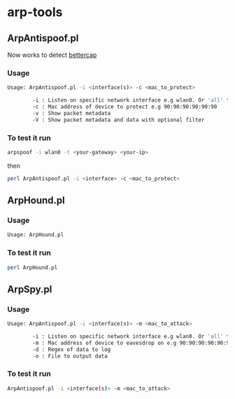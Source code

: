 # arp-tools

## ArpAntispoof.pl
Now works to detect [bettercap](http://github.com/bettercap/bettercap)
### Usage

```bash
Usage: ArpAntispoof.pl -i <interface(s)> -c <mac_to_protect>

        -i : Listen on specific network interface e.g wlan0. Or 'all' to listen on all interfaces
        -c : Mac address of device to protect e.g 90:90:90:90:90:90
        -v : Show packet metadata
        -V : Show packet metadata and data with optional filter
```

### To test it run

```bash
arpspoof -i wlan0 -t <your-gateway> <your-ip>
```

then

```bash
perl ArpAntispoof.pl -i <interface> -c <mac_to_protect>
```

## ArpHound.pl

### Usage

```bash
Usage: ArpHound.pl
```

### To test it run

```bash
perl ArpHound.pl
```

## ArpSpy.pl

### Usage

```bash
Usage: ArpAntispoof.pl -i <interface(s)> -m <mac_to_attack>

        -i : Listen on specific network interface e.g wlan0. Or 'all' to listen on all interfaces
        -m : Mac address of device to eavesdrop on e.g 90:90:90:90:90:90
        -d : Regex of data to log
        -o : File to output data
```

### To test it run

```bash
ArpAntispoof.pl -i <interface(s)> -m <mac_to_attack>
```